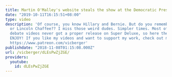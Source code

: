 ```yaml
---
title: Martin O'Malley's website steals the show at the Democratic Presidential Debates
date: "2019-10-11T16:15:51+08:00"
type: video
description: 'Of course, you know Hillary and Bernie. But do you remember Jim Webb
  or Lincoln Chaffee?? I miss those weird dudes. Simpler times. Most of my 2016 Democratic
  debate videos never got a proper release on Super Deluxe, so here they are chronologically.
  ENJOY! If you like my videos and want to support my work, check out my Patreon here:
  https://www.patreon.com/vicberger'
publishdate: "2018-11-08T01:15:08.000Z"
url: /vicberger/dLEsPwZjZGE/
providers:
  youtube:
    id: dLEsPwZjZGE
---
```

